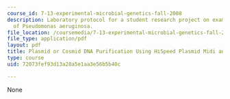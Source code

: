 ```yaml
---
course_id: 7-13-experimental-microbial-genetics-fall-2008
description: Laboratory protocol for a student research project on examining the biology
  of Pseudomonas aeruginosa.
file_location: /coursemedia/7-13-experimental-microbial-genetics-fall-2008/72073fef93d13a28a5e1aa3e56b5b40c_MIT7_13f08_lab16_Protocol_QiagenHiSpeed.pdf
file_type: application/pdf
layout: pdf
title: Plasmid or Cosmid DNA Purification Using HiSpeed Plasmid Midi and Maxi Kits
type: course
uid: 72073fef93d13a28a5e1aa3e56b5b40c

---
```

None